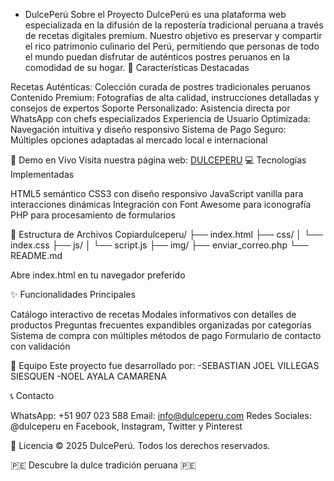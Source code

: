  - DulcePerú
Sobre el Proyecto
DulcePerú es una plataforma web especializada en la difusión de la repostería tradicional peruana a través de recetas digitales premium. Nuestro objetivo es preservar y compartir el rico patrimonio culinario del Perú, permitiendo que personas de todo el mundo puedan disfrutar de auténticos postres peruanos en la comodidad de su hogar.
🍮 Características Destacadas

Recetas Auténticas: Colección curada de postres tradicionales peruanos
Contenido Premium: Fotografías de alta calidad, instrucciones detalladas y consejos de expertos
Soporte Personalizado: Asistencia directa por WhatsApp con chefs especializados
Experiencia de Usuario Optimizada: Navegación intuitiva y diseño responsivo
Sistema de Pago Seguro: Múltiples opciones adaptadas al mercado local e internacional

🚀 Demo en Vivo
Visita nuestra página web: [DULCEPERU](https://dulceperupaginadigital.on.drv.tw/DulcePer%C3%BA/#categorias)
💻 Tecnologías Implementadas

HTML5 semántico
CSS3 con diseño responsivo
JavaScript vanilla para interacciones dinámicas
Integración con Font Awesome para iconografía
PHP para procesamiento de formularios

📁 Estructura de Archivos
Copiardulceperu/
├── index.html
├── css/
│   └── index.css
├── js/
│   └── script.js
├── img/
├── enviar_correo.php
└── README.md

Abre index.html en tu navegador preferido

✨ Funcionalidades Principales

Catálogo interactivo de recetas
Modales informativos con detalles de productos
Preguntas frecuentes expandibles organizadas por categorías
Sistema de compra con múltiples métodos de pago
Formulario de contacto con validación

👥 Equipo
Este proyecto fue desarrollado por:
-SEBASTIAN JOEL VILLEGAS SIESQUEN 
-NOEL AYALA CAMARENA

📞 Contacto

WhatsApp: +51 907 023 588
Email: info@dulceperu.com
Redes Sociales: @dulceperu en Facebook, Instagram, Twitter y Pinterest

📄 Licencia
© 2025 DulcePerú. Todos los derechos reservados.

🇵🇪 Descubre la dulce tradición peruana 🇵🇪
